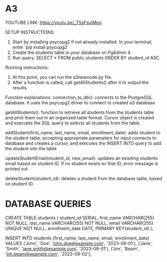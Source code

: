 # A3

YOUTUBE LINK: https://youtu.be/_TSsFsuIMoo

SETUP INSTRUCTIONS:
1. Start by installing psycopg2 if not already installed. In your terminal, enter 'pip install psycopg2'
2. Create the students table in your database on PgAdmin 4.
3. Run query:
   SELECT * FROM public.students
   ORDER BY student_id ASC

Running instructions:
1. At this point, you can run the a3newnode.py file.
2. After a function is called, call getAllStudents() after it to output the results.

Function explanations:
connection_to_db():
connects to the PostgreSQL database. It uses the psycopg2 driver to connect to created a3 database

getAllStudents():
function to retrieve all students from the students table and print them out in an organized table format. Cursor object is created and executes the SQL query to selects all students from the table.

addStudent(first_name, last_name, email, enrollment_date):
adds student to the student table, accepting appropriate paramaters for input connects to database and creates a cursor, and executes the INSERT INTO query to add the student into the table

updateStudentEmail(student_id, new_email):
updates an exisiting students email based on student ID. If no student exists w/ that ID, error message is printed out

deleteStudent(student_id):
deletes a student from the database table, based on student ID.


# DATABASE QUERIES
CREATE TABLE students (
        student_id SERIAL,
        first_name VARCHAR(255) NOT NULL,
        last_name VARCHAR(255) NOT NULL,
        email	VARCHAR(255) UNIQUE NOT NULL,
        enrollment_date 	DATE,
        PRIMARY KEY(student_id)
);

INSERT INTO students (first_name, last_name, email, enrollment_date) VALUES
('John', 'Doe', 'john.doe@example.com', '2023-09-01'),
('Jane', 'Smith', 'jane.smith@example.com', '2023-09-01'),
('Jim', 'Beam', 'jim.beam@example.com', '2023-09-02');




